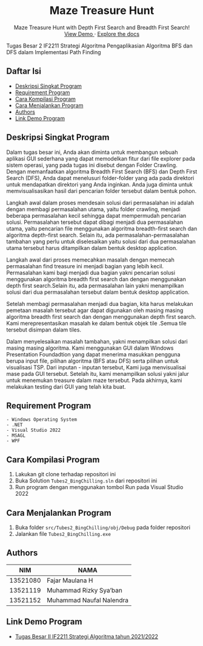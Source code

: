 <div align="center">
  <h1 align="center">Maze Treasure Hunt</h1>

  <p align="center">
    Maze Treasure Hunt with Depth First Search and Breadth First Search!
    <br />
    <a href="http://bit.ly/BonusVideoTubesStima2">View Demo    </a>
    ·
    <a href="https://github.com/mrsyaban/Tubes2_BingChilling">    Explore the docs</a>
  </p>
</div>
Tugas Besar 2 IF2211 Strategi Algoritma
Pengaplikasian Algoritma BFS dan DFS dalam Implementasi Path Finding

## Daftar Isi
* [Deskripsi Singkat Program](#deskripsi-singkat-program)
* [Requirement Program](#requirement-program)
* [Cara Kompilasi Program](#cara-kompilasi-program)
* [Cara Menjalankan Program](#cara-menjalankan-program)
* [Authors](#authors)
* [Link Demo Program](#link-demo-program)

## Deskripsi Singkat Program

Dalam tugas besar ini, Anda akan diminta untuk membangun sebuah aplikasi GUI sederhana yang dapat memodelkan fitur dari file explorer pada sistem operasi, yang pada tugas ini disebut dengan Folder Crawling. Dengan memanfaatkan algoritma Breadth First Search (BFS) dan Depth First Search (DFS), Anda dapat menelusuri folder-folder yang ada pada direktori untuk mendapatkan direktori yang Anda inginkan. Anda juga diminta untuk memvisualisasikan hasil dari pencarian folder tersebut dalam bentuk pohon.

Langkah awal dalam proses mendesain solusi dari permasalahan ini adalah dengan membagi permasalahan utama, yaitu folder crawling, menjadi beberapa permasalahan kecil sehingga dapat mempermudah pencarian solusi. Permasalahan tersebut dapat dibagi menjadi dua permasalahan utama, yaitu pencarian file menggunakan algoritma breadth-first search dan algoritma depth-first search. Selain itu, ada permasalahan-permasalahan tambahan yang perlu untuk diselesaikan yaitu solusi dari dua permasalahan utama tersebut harus ditampilkan dalam bentuk desktop application.

Langkah awal dari proses memecahkan masalah dengan memecah permasalahan find treasure  ini menjadi bagian yang lebih kecil. Permasalahan kami bagi menjadi dua bagian yakni pencarian solusi menggunakan algoritma breadth first search dan dengan menggunakan depth first search.Selain itu, ada permasalahan lain yakni menampilkan solusi dari dua permasalahan tersebut dalam bentuk desktop application.

Setelah membagi permasalahan menjadi dua bagian, kita harus melakukan pemetaan masalah tersebut agar dapat digunakan oleh masing masing algoritma breadth first search dan dengan menggunakan depth first search. Kami merepresentasikan masalah ke dalam bentuk objek tile .Semua tile tersebut disimpan dalam tiles.

Dalam menyelesaikan masalah tambahan, yakni menampilkan solusi dari masing masing algoritma. Kami menggunakan GUI dalam Windows Presentation Foundadtion yang dapat menerima masukkan pengguna berupa input file, pilihan algoritma (BFS atau DFS) serta pilihan untuk visualisasi TSP. Dari inputan - inputan tersebut, Kami juga menvisualisai mase pada GUI tersebut. Setelah itu, kami menampilkan solusi yakni jalur untuk menemukan treasure dalam maze tersebut. Pada akhirnya, kami melakukan testing  dari GUI yang telah kita buat.

## Requirement Program
    - Windows Operating System
    - .NET
    - Visual Studio 2022
    - MSAGL
    - WPF

## Cara Kompilasi Program
1. Lakukan git clone terhadap repositori ini
2. Buka Solution `Tubes2_BingChilling.sln` dari repositori ini
3. Run program dengan menggunakan tombol Run pada Visual Studio 2022

## Cara Menjalankan Program
1. Buka folder `src/Tubes2_BingChilling/obj/Debug` pada folder repositori
2. Jalankan file `Tubes2_BingChilling.exe`

## Authors

| NIM      | NAMA                        |
|----------|-----------------------------|
| 13521080 | Fajar Maulana H             |
| 13521119 | Muhammad Rizky Sya’ban      |
| 13521152 | Muhammad Naufal Nalendra    |

## Link Demo Program
* [Tugas Besar II IF2211 Strategi Algoritma tahun 2021/2022](bit.ly/BonusVideoTubesStima2)
